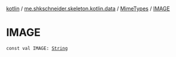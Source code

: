 [kotlin](../../index.md) / [me.shkschneider.skeleton.kotlin.data](../index.md) / [MimeTypes](index.md) / [IMAGE](./-i-m-a-g-e.md)

# IMAGE

`const val IMAGE: `[`String`](https://kotlinlang.org/api/latest/jvm/stdlib/kotlin/-string/index.html)